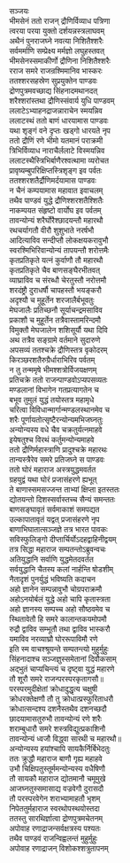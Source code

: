 सञ्जयः  
भीमसेनं ततो राजन् द्रौणिर्विव्याध पत्रिणा  
त्वरया परया युक्तो दर्शयन्नस्त्रलाघवम्  
अथैनं पुनराजघ्ने नवत्या निशितैश्शरैः  
सर्वमर्माणि सम्प्रेक्ष्य मर्मज्ञो लघुहस्तवत्  
भीमसेनस्समाकीर्णो द्रौणिना निशितैश्शरैः  
रराज समरे राजन्रश्मिमानिव भास्करः  
ततश्शरसहस्रेण सुप्रयुक्तेन पाण्डवः  
द्रोणपुत्रमवच्छाद्य सिंहनादमथानदत्  
शरैश्शरांस्तथा द्रौणिस्संवार्य युधि पाण्डवम्  
ललाटेऽभ्याहनद्राजन्नाराचेन स्मयन्निव  
ललाटस्थं ततो बाणं धारयामास पाण्डवः  
यथा शृङ्गं वने दृप्तः खड्गो धारयते नृप  
ततो द्रौणिं रणे भीमो यतमानं पराक्रमी  
त्रिभिर्विव्याध नाराचैर्ललाटे विस्मयन्निव  
ललाटस्थैस्त्रिभिर्बाणैरश्वत्थामा व्यरोचत  
प्रावृष्यम्बुपरिक्षिप्तस्त्रिशृङ्ग इव पर्वतः  
ततश्शरशतैर्द्रौणिमर्दयामास पाण्डवः  
न चैनं कम्पयामास महावात इवाचलम्  
तथैव पाण्डवं युद्धे द्रौणिश्शरशतैश्शितैः  
नाकम्पयत संहृष्टो वार्योघ इव पर्वतम्  
तावन्योन्यं शरैर्घोरैश्छादयन्तौ महारथौ  
रथचर्यागतौ वीरौ शुशुभाते नरर्षभौ  
आदित्याविव सन्दीप्तौ लोकक्षयकरावुभौ  
स्वरश्मिभिरिवान्योन्यं तापयन्तौ शरोत्तमैः  
कृतप्रतिकृते यत्नं कुर्वाणौ तौ महारथौ  
कृतप्रतिकृते चैव बाणसङ्घैरभीतवत्  
व्याघ्राविव च संरब्धौ चेरतुस्तौ नरोत्तमौ  
शरदंष्ट्रौ दुराधर्षौ चापहस्तौ भयङ्करौ  
अदृश्यौ च मुहूर्तेन शरजालैर्बभूवतुः  
मेघजालैः प्रतिच्छनौ सूर्याचन्द्रमसाविव  
प्रकाशौ च मुहूर्तेन तत्रैवास्तामरिन्दमौ  
विमुक्तौ मेघजालेन शशिसूर्यौ यथा दिवि  
अथ तत्रैव सङ्ग्रामे वर्तमाने सुदारुणे  
अपसव्यं ततश्चक्रे द्रौणिस्तत्र वृकोदरम्  
किरञ्छरशतैरुग्रैर्धाराभिरिव पर्वतम्  
न तु तन्ममृषे भीमश्शत्रोर्विजयक्षणम्  
प्रतिचक्रे ततो राजन्पाण्डवोऽप्यपसव्यतः  
मण्डलानां विभागेन गतप्रत्यागतेन च  
बभूव तुमुलं युद्धं तयोस्तत्र महामृधे  
चरित्वा विविधान्मार्गान्मण्डलस्थानमेव च  
शरैः पूर्णायतोत्सृष्टैरन्योन्यमभिजघ्नतुः  
अन्योन्यस्य वधे चैव चक्रतुर्यत्नमाहवे  
इयेषतुश्च विरथं कर्तुमन्योन्यमाहवे  
ततो द्रौणिर्महास्त्राणि प्रादुश्चक्रे महारथः  
तान्यस्त्रैरेव समरे प्रतिजघ्ने स पाण्डवः  
ततो घोरं महाराज अस्त्रयुद्धमवर्तत  
ग्रहयुद्वं यथा घोरं प्रजासंहरणे ह्यभूत्  
ते बाणास्समसज्जन्त ताभ्यां क्षिप्ता इतस्ततः  
द्योतयन्तो दिशस्सर्वास्तच्च सैन्यं समन्ततः  
बाणसङ्घावृतं सर्वमाकाशं समपद्यत  
उल्कापातावृतं यद्वत् प्रजासंहरणे नृप  
बाणाभिघातात्सञ्जज्ञे तत्र भारत पावकः  
सविस्फुलिङ्गो दीप्तार्चिर्योऽदहद्वाहिनीद्वयम्  
तत्र सिद्धा महाराज सम्पतन्तोऽब्रुवन्वचः  
अतियुद्धानि सर्वाणि युद्धमेतदवर्तत  
सर्वयुद्धानि चैतस्य कलां नार्हन्ति षोडशीम्  
नैतादृशं पुनर्युद्धं भविष्यति कदाचन  
अहो ज्ञानेन सम्पन्नावुभौ चोग्रपराक्रमौ  
अहोऽनयोर्बलं युद्धे अहो चापि कृतास्त्रता  
अहो ज्ञानस्य सम्पच्च अहो सौष्ठवमेव च  
स्थितावेतौ हि समरे कालान्तकयमोपमौ  
रुद्रौ द्वाविव सम्भूतौ तथा द्वाविव भास्करौ  
यमाविव नरव्याघ्रौ घोररूपाविमौ रणे  
इति स्म वाचश्श्रूयन्ते सम्पतन्त्यो मुहुर्मुहुः  
सिंहनादाश्च सञ्जज्ञुस्समेतानां दिवौकसाम्  
अद्भुतं चाप्यचिन्त्यं च दृष्ट्वा युद्धं महारणे  
तौ शूरौ समरे राजन्परस्परकृतागसौ॥  
परस्परमुदीक्षेतां क्रोधादुद्धृत्य चक्षुषी  
क्रोधरक्तेक्षणौ तौ तु क्रोधात्प्रस्फुरिताधरौ  
क्रोधात्सन्दश्य दशनैस्तथैव दशनच्छदौ  
छादयामासतुरुभौ तावन्योन्यं रणे शरैः  
शराम्बुधारौ समरे शस्त्रविद्युत्प्रकाशिनौ  
तावन्योन्यं ध्वजौ विद्ध्वा सारथी च महारथौ॥  
अन्योन्यस्य हयांश्चापि सायकैर्निर्बिभेदतुः  
ततः क्रुद्धौ महाराज बाणौ गृह्य महाहवे  
उभौ चिक्षिपतुस्तूर्ममन्योन्यस्य वधैषिणौ  
तौ सायकौ महाराज द्योतमानौ चमूमुखे  
आजघ्नतुस्समासाद्य वज्रवेगौ दुरासदौ  
तौ परस्परवेगेन शराभ्यामाहतौ भृशम्  
निपेततुर्महाराज स्वरथोपस्थयोस्तदा  
ततस्तु सारथिर्ज्ञात्वा द्रोणपुत्रमचेतनम्  
अपोवाह रणाद्राजन्सर्वक्षत्रस्य पश्यतः  
तथैव पाण्डवं राजन्विह्वलन्तं मुहुर्मुहुः  
अपोवाह रणाद्राजन् विशोकश्शत्रुतापनम्  

